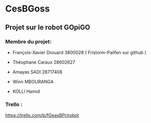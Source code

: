 # CesBGoss

## Projet sur le robot GOpiGO

### Membre du projet:

  - François-Xavier Drouard 3800028 ( Fristorm-Palifen sur github )

  - Théophane Caraux 28602627
  
  - Amayas SADI 28717408

  - Winn MBOURANGA
  
  - KOLLI Hamid
  
  
### Trello :
<https://trello.com/b/fGeasBPr/robot>
